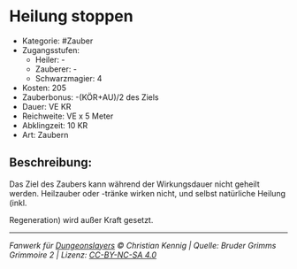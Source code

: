 # Heilung stoppen

- Kategorie: #Zauber
- Zugangsstufen:
  - Heiler: -
  - Zauberer: -
  - Schwarzmagier: 4
- Kosten: 205
- Zauberbonus: -(KÖR+AU)/2 des Ziels
- Dauer: VE KR
- Reichweite: VE x 5 Meter
- Abklingzeit: 10 KR
- Art: Zaubern

## Beschreibung:

Das Ziel des Zaubers kann während der Wirkungsdauer nicht geheilt werden. Heilzauber oder -tränke wirken nicht, und selbst natürliche Heilung (inkl.

Regeneration) wird außer Kraft gesetzt.

---

_Fanwerk für [Dungeonslayers](https://www.dungeonslayers.net/) © Christian Kennig | Quelle: Bruder Grimms Grimmoire 2 | Lizenz: [CC-BY-NC-SA 4.0](https://creativecommons.org/licenses/by-nc-sa/4.0/deed.de)_
